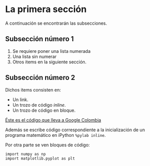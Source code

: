 # La primera sección
A continuación se encontrarán las subsecciones.
## Subsección número 1
1. Se requiere poner una lista numerada
2. Una lista sin numerar
3. Otros items en la siguiente sección.


## Subsección número 2
Dichos items consisten en:
+ Un link.
+ Un trozo de código *inline*.
+ Un trozo de código en bloque.

[Éste es el código que lleva a Google Colombia](http://www.google.com.co)

Además se escribe código correspondiente a la inicialización de un programa matemático en iPython `%pylab inline`.

Por otra parte se ven bloques de código:


```
import numpy as np
import matplotlib.pyplot as plt
``` 